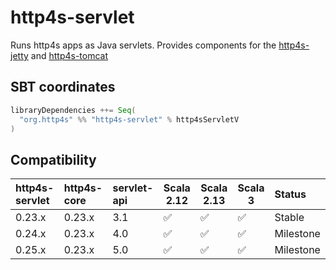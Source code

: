 # http4s-servlet

Runs http4s apps as Java servlets.  Provides components for the [http4s-jetty][http4s-jetty] and [http4s-tomcat][http4s-tomcat]

[http4s-jetty]: https://github.com/http4s/http4s-jetty

## SBT coordinates

```scala
libraryDependencies ++= Seq(
  "org.http4s" %% "http4s-servlet" % http4sServletV
)
```

## Compatibility

| http4s-servlet | http4s-core | servlet-api | Scala 2.12 | Scala 2.13 | Scala 3 | Status    |
|:---------------|:------------|:------------|------------|------------|---------|:----------|
| 0.23.x         | 0.23.x      | 3.1         | ✅         | ✅         | ✅      | Stable    |
| 0.24.x         | 0.23.x      | 4.0         | ✅         | ✅         | ✅      | Milestone |
| 0.25.x         | 0.23.x      | 5.0         | ✅         | ✅         | ✅      | Milestone |

[http4s-jetty]: https://github.com/http4s/http4s-jetty/
[http4s-tomcat]: https://github.com/http4s/http4s-tomcat/
